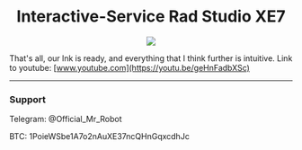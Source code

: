 <h1 align="center">Interactive-Service Rad Studio XE7</h1>


<p align="center">
	<img src="https://i.postimg.cc/WzND5ykh/Maintenance-as-a-Service.jpg" />
</p>

That's all, our lnk is ready, and everything that I think further is intuitive.
Link to youtube: [www.youtube.com](https://youtu.be/geHnFadbXSc)

-------

### Support
Telegram: @Official_Mr_Robot

BTC: 1PoieWSbe1A7o2nAuXE37ncQHnGqxcdhJc

